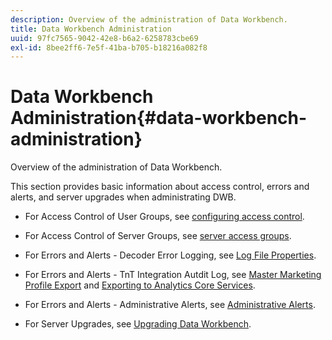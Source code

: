 ```yaml
---
description: Overview of the administration of Data Workbench.
title: Data Workbench Administration
uuid: 97fc7565-9042-42e8-b6a2-6258783cbe69
exl-id: 8bee2ff6-7e5f-41ba-b705-b18216a082f8
---
```

# Data Workbench Administration{#data-workbench-administration}

Overview of the administration of Data Workbench.

This section provides basic information about access control, errors and alerts, and server upgrades when administrating DWB.

* For Access Control of User Groups, see [configuring access control](https://docs.adobe.com/content/help/en/data-workbench/using/server-admin-install/admin-dwb-server/access-control/c-config-acs-ctrl.html). 
* For Access Control of Server Groups, see [server access groups](https://docs.adobe.com/content/help/en/data-workbench/using/server-admin-install/admin-dwb-server/access-control/c-undst-acc-lvls.html). 
* For Errors and Alerts - Decoder Error Logging, see [Log File Properties](https://docs.adobe.com/content/help/en/data-workbench/using/dataset/log-proc-config-file/c-log-sources.html). 
* For Errors and Alerts - TnT Integration Autdit Log, see [Master Marketing Profile Export](https://docs.adobe.com/help/en/data-workbench/using/client/export-data/dwb-crs-integration.html) and [Exporting to Analytics Core Services](https://docs.adobe.com/help/en/data-workbench/using/client/export-data/dwb-crs-integration.html). 

* For Errors and Alerts - Administrative Alerts, see [Administrative Alerts](https://docs.adobe.com/content/help/en/data-workbench/using/server-admin-install/config-settings/c-admin-alts-cfg-stgs.html). 
* For Server Upgrades, see [Upgrading Data Workbench](https://docs.adobe.com/content/help/en/data-workbench/using/install/upgrade-dwb/c-upgrd-ins.html).
